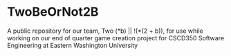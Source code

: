 # TwoBeOrNot2B
A public repository for our team, Two (\*b) || !(*(2 + b)), for use while working on our end of quarter game creation project for CSCD350 Software Engineering at Eastern Washington University 
